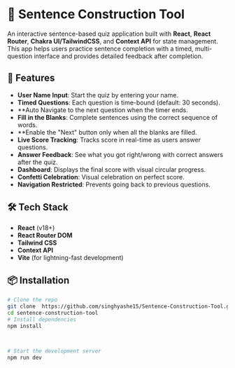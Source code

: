 # 🧠 Sentence Construction Tool 

An interactive sentence-based quiz application built with **React**, **React Router**, **Chakra UI/TailwindCSS**, and **Context API** for state management. This app helps users practice sentence completion with a timed, multi-question interface and provides detailed feedback after completion.

## 🚀 Features

- **User Name Input**: Start the quiz by entering your name.
- **Timed Questions**: Each question is time-bound (default: 30 seconds).
- **Auto Navigate to the next question when the timer ends.
- **Fill in the Blanks**: Complete sentences using the correct sequence of words.
- **Enable the "Next" button only when all the blanks are filled.
- **Live Score Tracking**: Tracks score in real-time as users answer questions.
- **Answer Feedback**: See what you got right/wrong with correct answers after the quiz.
- **Dashboard**: Displays the final score with visual circular progress.
- **Confetti Celebration**: Visual celebration on perfect score.
- **Navigation Restricted**: Prevents going back to previous questions.

## 🛠️ Tech Stack

- **React** (v18+)
- **React Router DOM**
- **Tailwind CSS**
- **Context API**
- **Vite** (for lightning-fast development)


## 📦 Installation

```bash
# Clone the repo
git clone  https://github.com/singhyashe15/Sentence-Construction-Tool.git
cd sentence-construction-tool
# Install dependencies
npm install



# Start the development server
npm run dev



